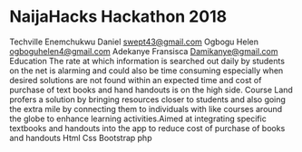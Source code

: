 # NaijaHacks Hackathon 2018
Techville
Enemchukwu Daniel swept43@gmail.com
Ogbogu Helen ogboguhelen4@gmail.com
Adekanye Fransisca Damikanye@gmail.com
Education
The rate at which information is searched out daily by students on the net is alarming and could also be time consuming especially when desired solutions are not found within an expected time and cost of purchase of text books and hand handouts is on the high side.
Course Land profers a solution by bringing resources closer to students and also going the extra mile by connecting them to individuals with like courses around the globe to enhance learning activities.Aimed at integrating specific textbooks and handouts into the app to reduce cost of purchase of books and handouts
Html Css Bootstrap php
